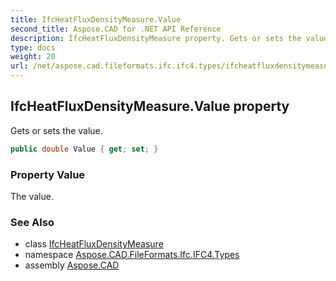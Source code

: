 ```yaml
---
title: IfcHeatFluxDensityMeasure.Value
second_title: Aspose.CAD for .NET API Reference
description: IfcHeatFluxDensityMeasure property. Gets or sets the value
type: docs
weight: 20
url: /net/aspose.cad.fileformats.ifc.ifc4.types/ifcheatfluxdensitymeasure/value/
---
```

## IfcHeatFluxDensityMeasure.Value property

Gets or sets the value.

```csharp
public double Value { get; set; }
```

### Property Value

The value.

### See Also

* class [IfcHeatFluxDensityMeasure](../)
* namespace [Aspose.CAD.FileFormats.Ifc.IFC4.Types](../../ifcheatfluxdensitymeasure/)
* assembly [Aspose.CAD](../../../)



